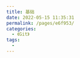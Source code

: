 ```yaml
---
title: 基础
date: 2022-05-15 11:35:31
permalink: /pages/e6f953/
categories:
  - 《Git》
tags:
  - 
---
```

